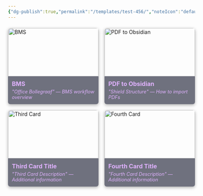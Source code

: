 ```yaml
---
{"dg-publish":true,"permalink":"/templates/test-456/","noteIcon":"default"}
---
```






<div class="flashcard-grid grid-4">
  <div class="flashcard">
    <a href="/BMS">
      <div class="flashcard-image">
        <img 
        src="/img/OfficeBollegraaf.png" 
        alt="BMS">
      </div>
      <div class="flashcard-content">
        <h3>BMS</h3>
        <p>"Office Bollegraaf" — BMS workflow overview</p>
      </div>
    </a>
  </div>
  <div class="flashcard">
    <a href="/PDF-to-Obsidian">
      <div class="flashcard-image">
        <img src="/img/BRS_Shield.png" alt="PDF to Obsidian">
      </div>
      <div class="flashcard-content">
        <h3>PDF to Obsidian</h3>
        <p>"Shield Structure" — How to import PDFs</p>
      </div>
    </a>
  </div>
  <div class="flashcard">
    <a href="/Your-Third-Link">
      <div class="flashcard-image">
        <img src="/img/Your-Third-Image.png" alt="Third Card">
      </div>
      <div class="flashcard-content">
        <h3>Third Card Title</h3>
        <p>"Third Card Description" — Additional information</p>
      </div>
    </a>
  </div>
  <div class="flashcard">
    <a href="/Your-Fourth-Link">
      <div class="flashcard-image">
        <img src="/img/Your-Fourth-Image.png" alt="Fourth Card">
      </div>
      <div class="flashcard-content">
        <h3>Fourth Card Title</h3>
        <p>"Fourth Card Description" — Additional information</p>
      </div>
    </a>
  </div>
</div>
<style>
  /* Container sizing */
  .flashcard-grid {
    display: grid;
    grid-template-columns: repeat(auto-fill, minmax(220px, 1fr));
    gap: 1rem;
    margin: 1.5em auto;
    max-width: 1200px;
  }
  .grid-4 {
    grid-template-columns: repeat(4, 1fr);
  }
  /* Flashcard styling */
  .flashcard {
    position: relative;
    border-radius: 6px;
    box-shadow: 0 3px 8px rgba(0,0,0,0.3);
    transition: transform 0.3s ease;
    overflow: hidden;
    max-height: 240px; /* Control the maximum height */
  }
  .flashcard:hover {
    transform: translateY(-3px);
  }
  .flashcard a {
    color: inherit;
    text-decoration: none;
    display: block;
  }
  /* Image styling */
  .flashcard-image {
    position: relative;
    width: 100%;
    height: 130px; /* Fixed height for images */
    overflow: hidden;
  }
  .flashcard-image img {
    display: block;
    width: 100%;
    height: 100%;
    object-fit: cover; /* This ensures images cover the area without distortion */
    border-top-left-radius: 6px;
    border-top-right-radius: 6px;
  }
  /* Content styling */
  .flashcard-content {
    padding: 0.75em;
    background: rgba(18, 20, 42, 0.6); /* Cosmic Void @ 60% */
    color: #E0B2FF;                     /* Ethereal Glow */
  }
  .flashcard-content h3 {
    margin-top: 0;
    margin-bottom: 0.25em;
    font-size: 1rem;
  }
  .flashcard-content p {
    margin: 0;
    font-style: italic;
    font-size: 0.8rem;
    line-height: 1.2;
  }
  /* Responsive adjustments */
  @media (max-width: 1200px) {
    .grid-4 {
      grid-template-columns: repeat(2, 1fr);
    }
  }
  @media (max-width: 768px) {
    .grid-4 {
      grid-template-columns: 1fr;
    }
  }
</style>
